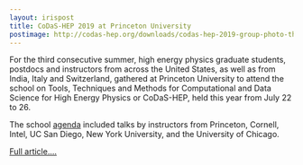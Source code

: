 ```yaml
---
layout: irispost
title: CoDaS-HEP 2019 at Princeton University
postimage: http://codas-hep.org/downloads/codas-hep-2019-group-photo-thumbnail.jpg
---
```


For the third consecutive summer, high energy physics graduate students, postdocs and instructors from across the United States, as well as from India, Italy and Switzerland, gathered at Princeton University to attend the school on Tools, Techniques and Methods for Computational and Data Science for High Energy Physics or CoDaS-HEP, held this year from July 22 to 26.

The school [agenda](https://indico.cern.ch/event/814979/timetable) included
talks by instructors from Princeton, Cornell, Intel, UC San Diego, New York University, and the University of Chicago.

[Full article....]()


<br><br>
<br><br>
<br><br>
<br><br>
<br><br>

